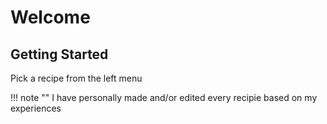 # Welcome

## Getting Started
Pick a recipe from the left menu

!!! note ""
	I have personally made and/or edited every recipie based on my experiences